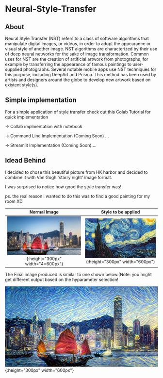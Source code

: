 # Neural-Style-Transfer

## About 
Neural Style Transfer (NST) refers to a class of software algorithms that manipulate digital images, or videos, in order to adopt the appearance or visual style of another image. NST algorithms are characterized by their use of deep neural networks for the sake of image transformation. Common uses for NST are the creation of artificial artwork from photographs, for example by transferring the appearance of famous paintings to user-supplied photographs. Several notable mobile apps use NST techniques for this purpose, including DeepArt and Prisma. This method has been used by artists and designers around the globe to develop new artwork based on existent style(s).

## Simple implementation 
For a simple application of style transfer check out this Colab Tutorial for quick implementation 

-> Collab implmentation with notebook 

-> Command Line Implementation (Coming Soon) ...

-> Streamlit Implementation (Coming Soon)....

## Idead Behind 

I decided to chose this beautiful picture from HK harbor and decided to combine it with Van Gogh 'starry night' image format. 

I was surprised to notice how good the style transfer was!

ps. the real reason i wanted to do this was to find a good painting for my room XD



Normal Image              |  Style to be applied 
:-------------------------:|:-------------------------:
![](https://github.com/Yega-Noragami/Neural-Style-Transfer/blob/main/Images/Base.jpeg){:height="300px" width="4=600px"}  |  ![](https://github.com/Yega-Noragami/Neural-Style-Transfer/blob/main/Images/Style.jpeg){:height="300px" width="600px"}


The Final image produced is similar to one shown below.(Note: you might get different output based on the hyparameter selection!

![](https://github.com/Yega-Noragami/Neural-Style-Transfer/blob/main/Images/gen_at_iteration_30.png){:height="300px" width="600px"}


